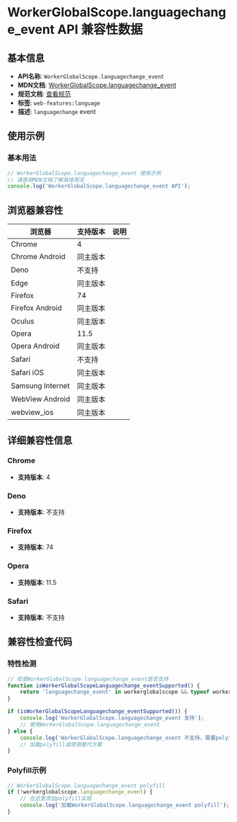 # WorkerGlobalScope.languagechange_event API 兼容性数据

## 基本信息

- **API名称**: `WorkerGlobalScope.languagechange_event`
- **MDN文档**: [WorkerGlobalScope.languagechange_event](https://developer.mozilla.org/docs/Web/API/WorkerGlobalScope/languagechange_event)
- **规范文档**: [查看规范](https://html.spec.whatwg.org/multipage/indices.html#event-languagechange,https://html.spec.whatwg.org/multipage/workers.html#handler-workerglobalscope-onlanguagechange)
- **标签**: `web-features:language`
- **描述**: `languagechange` event

## 使用示例

### 基本用法

```javascript
// WorkerGlobalScope.languagechange_event 使用示例
// 请查阅MDN文档了解具体用法
console.log('WorkerGlobalScope.languagechange_event API');
```

## 浏览器兼容性

| 浏览器 | 支持版本 | 说明 |
|--------|----------|------|
| Chrome | 4 |  |
| Chrome Android | 同主版本 |  |
| Deno | 不支持 |  |
| Edge | 同主版本 |  |
| Firefox | 74 |  |
| Firefox Android | 同主版本 |  |
| Oculus | 同主版本 |  |
| Opera | 11.5 |  |
| Opera Android | 同主版本 |  |
| Safari | 不支持 |  |
| Safari iOS | 同主版本 |  |
| Samsung Internet | 同主版本 |  |
| WebView Android | 同主版本 |  |
| webview_ios | 同主版本 |  |

## 详细兼容性信息

### Chrome

- **支持版本**: 4

### Deno

- **支持版本**: 不支持

### Firefox

- **支持版本**: 74

### Opera

- **支持版本**: 11.5

### Safari

- **支持版本**: 不支持

## 兼容性检查代码

### 特性检测

```javascript
// 检查WorkerGlobalScope.languagechange_event是否支持
function isWorkerGlobalScopeLanguagechange_eventSupported() {
    return 'languagechange_event' in workerglobalscope && typeof workerglobalscope.languagechange_event === 'function';
}

if (isWorkerGlobalScopeLanguagechange_eventSupported()) {
    console.log('WorkerGlobalScope.languagechange_event 支持');
    // 使用WorkerGlobalScope.languagechange_event
} else {
    console.log('WorkerGlobalScope.languagechange_event 不支持，需要polyfill');
    // 加载polyfill或使用替代方案
}
```

### Polyfill示例

```javascript
// WorkerGlobalScope.languagechange_event polyfill
if (!workerglobalscope.languagechange_event) {
    // 在这里添加polyfill实现
    console.log('加载WorkerGlobalScope.languagechange_event polyfill');
}
```

